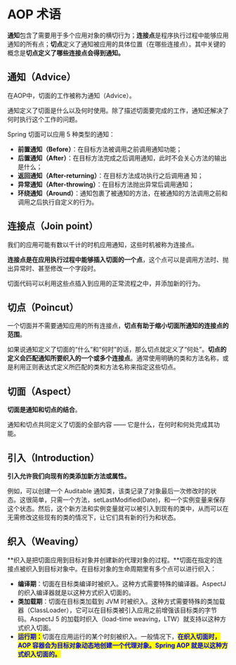 # AOP 术语

**通知**包含了需要用于多个应用对象的横切行为；**连接点**是程序执行过程中能够应用通知的所有点；**切点**定义了通知被应用的具体位置（在哪些连接点）。其中关键的概念是**切点定义了哪些连接点会得到通知。**

## 通知（Advice）

在AOP中，切面的工作被称为通知（Advice）。

通知定义了切面是什么以及何时使用。除了描述切面要完成的工作，通知还解决了何时执行这个工作的问题。

Spring 切面可以应用 5 种类型的通知：

* **前置通知（Before）**：在目标方法被调用之前调用通知功能；
* **后置通知（After）**：在目标方法完成之后调用通知，此时不会关心方法的输出是什么；
* **返回通知（After-returning）**：在目标方法成功执行之后调用通 知；
* **异常通知（After-throwing）**：在目标方法抛出异常后调用通知；
* **环绕通知（Around）**：通知包裹了被通知的方法，在被通知的方法调用之前和调用之后执行自定义的行为。

## **连接点（Join point）**

我们的应用可能有数以千计的时机应用通知，这些时机被称为连接点。

**连接点是在应用执行过程中能够插入切面的一个点**，这个点可以是调用方法时、抛出异常时、甚至修改一个字段时。

切面代码可以利用这些点插入到应用的正常流程之中，并添加新的行为。

## **切点（Poincut）**

一个切面并不需要通知应用的所有连接点，**切点有助于缩小切面所通知的连接点的范围**。

如果说通知定义了切面的“什么”和“何时”的话，那么切点就定义了“何处”。**切点的定义会匹配通知所要织入的一个或多个连接点**。通常使用明确的类和方法名称，或是利用正则表达式定义所匹配的类和方法名称来指定这些切点。

## **切面（Aspect）**

**切面是通知和切点的结合**。

通知和切点共同定义了切面的全部内容 —— 它是什么，在何时和何处完成其功能。

## **引入（Introduction）**

**引入允许我们向现有的类添加新方法或属性。**

例如，可以创建一个 Auditable 通知类，该类记录了对象最后一次修改时的状态。这很简单，只需一个方法，setLastModified(Date)，和一个实例变量来保存这个状态。然后，这个新方法和实例变量就可以被引入到现有的类中，从而可以在无需修改这些现有的类的情况下，让它们具有新的行为和状态。

## **织入（Weaving）**

**织入是把切面应用到目标对象并创建新的代理对象的过程。**切面在指定的连接点被织入到目标对象中。在目标对象的生命周期里有多个点可以进行织入：

* **编译期**：切面在目标类编译时被织入。这种方式需要特殊的编译器。AspectJ 的织入编译器就是以这种方式织入切面的。
* **类加载期**：切面在目标类加载到 JVM 时被织入。这种方式需要特殊的类加载器（ClassLoader），它可以在目标类被引入应用之前增强该目标类的字节码。AspectJ 5 的加载时织入（load-time weaving，LTW）就支持以这种方式织入切面。
* <mark style="color:blue;">**运行期：**</mark>切面在应用运行的某个时刻被织入。一般情况下，<mark style="color:blue;">**在织入切面时，AOP 容器会为目标对象动态地创建一个代理对象。Spring AOP 就是以这种方式织入切面的。**</mark>
